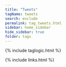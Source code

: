 ```yaml
---
title: "Tweets"
tagName: tweets
search: exclude
permalink: tag_tweets.html
sidebar: home_sidebar
hide_sidebar: true
folder: tags
---
```


{% include taglogic.html %}

{% include links.html %}
